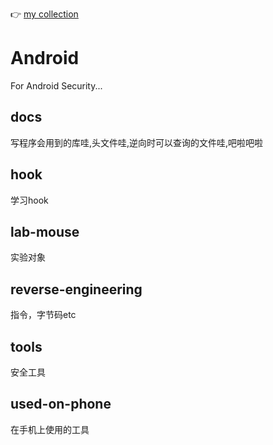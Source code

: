 :point_right: [my collection](http://kiya.space/)

# Android
For Android Security...

## docs
写程序会用到的库哇,头文件哇,逆向时可以查询的文件哇,吧啦吧啦

## hook
学习hook

## lab-mouse
实验对象

## reverse-engineering
指令，字节码etc

## tools
安全工具

## used-on-phone
在手机上使用的工具
